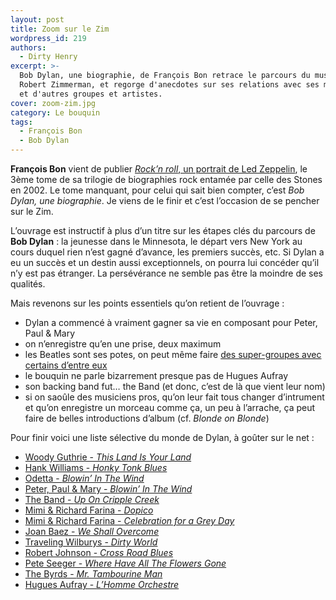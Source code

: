 ```yaml
---
layout: post
title: Zoom sur le Zim
wordpress_id: 219
authors:
  - Dirty Henry
excerpt: >-
  Bob Dylan, une biographie, de François Bon retrace le parcours du musicien, né
  Robert Zimmerman, et regorge d'anecdotes sur ses relations avec ses musiciens
  et d'autres groupes et artistes.
cover: zoom-zim.jpg
category: Le bouquin
tags:
  - François Bon
  - Bob Dylan
---
```


**François Bon** vient de publier [_Rock’n roll_, un portrait de Led
Zeppelin][1], le 3ème tome de sa trilogie de biographies rock entamée par celle
des Stones en 2002. Le tome manquant, pour celui qui sait bien compter, c’est
_Bob Dylan, une biographie_. Je viens de le finir et c’est l’occasion de se
pencher sur le Zim.

L’ouvrage est instructif à plus d’un titre sur les étapes clés du parcours de
**Bob Dylan** : la jeunesse dans le Minnesota, le départ vers New York au cours
duquel rien n’est gagné d’avance, les premiers succès, etc. Si Dylan a eu un
succès et un destin aussi exceptionnels, on pourra lui concéder qu’il n’y est
pas étranger. La persévérance ne semble pas être la moindre de ses qualités.

Mais revenons sur les points essentiels qu’on retient de l’ouvrage :

- Dylan a commencé à vraiment gagner sa vie en composant pour Peter, Paul & Mary
- on n’enregistre qu’en une prise, deux maximum
- les Beatles sont ses potes, on peut même faire [des super-groupes avec
  certains d’entre eux][2]
- le bouquin ne parle bizarrement presque pas de Hugues Aufray
- son backing band fut… the Band (et donc, c’est de là que vient leur nom)
- si on saoûle des musiciens pros, qu’on leur fait tous changer d’intrument et
  qu’on enregistre un morceau comme ça, un peu à l’arrache, ça peut faire de
  belles introductions d’album (cf. _Blonde on Blonde_)

Pour finir voici une liste sélective du monde de Dylan, à goûter sur le net :

- [Woody Guthrie - _This Land Is Your Land_](https://song.link/fr/i/261231261)
- [Hank Williams - _Honky Tonk Blues_](https://song.link/fr/i/1436015970)
- [Odetta - _Blowin’ In The Wind_](https://song.link/fr/i/295517360)
- [Peter, Paul & Mary - _Blowin’ In The Wind_](https://song.link/fr/i/79029905)
- [The Band - _Up On Cripple Creek_](https://song.link/fr/i/1440847004)
- [Mimi & Richard Farina - _Dopico_](https://song.link/fr/i/712114582)
- [Mimi & Richard Farina - _Celebration for a Grey Day_](https://song.link/fr/i/712114852)
- [Joan Baez - _We Shall Overcome_](https://song.link/fr/i/712154777)
- [Traveling Wilburys - _Dirty World_](https://song.link/fr/i/1453155366)
- [Robert Johnson - _Cross Road Blues_](https://song.link/fr/i/546817835)
- [Pete Seeger - _Where Have All The Flowers Gone_](https://song.link/fr/i/203793419)
- [The Byrds - _Mr. Tambourine Man_](https://song.link/fr/i/153421332)
- [Hugues Aufray - _L’Homme Orchestre_](https://song.link/fr/i/1452865158)

[2]: https://fr.wikipedia.org/wiki/Traveling_Wilburys
[1]: https://www.deadrooster.org/zoom-sur-le-zep/

